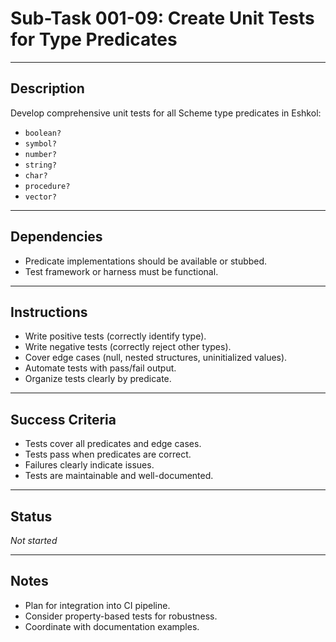 # Sub-Task 001-09: Create Unit Tests for Type Predicates

---

## Description

Develop comprehensive unit tests for all Scheme type predicates in Eshkol:

- `boolean?`
- `symbol?`
- `number?`
- `string?`
- `char?`
- `procedure?`
- `vector?`

---

## Dependencies

- Predicate implementations should be available or stubbed.
- Test framework or harness must be functional.

---

## Instructions

- Write positive tests (correctly identify type).
- Write negative tests (correctly reject other types).
- Cover edge cases (null, nested structures, uninitialized values).
- Automate tests with pass/fail output.
- Organize tests clearly by predicate.

---

## Success Criteria

- Tests cover all predicates and edge cases.
- Tests pass when predicates are correct.
- Failures clearly indicate issues.
- Tests are maintainable and well-documented.

---

## Status

_Not started_

---

## Notes

- Plan for integration into CI pipeline.
- Consider property-based tests for robustness.
- Coordinate with documentation examples.
